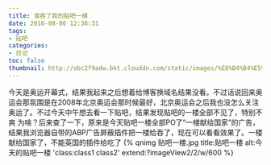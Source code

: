 ```yaml
---
title: 谁吞了我的贴吧一楼
date: 2016-08-06 12:38:31
tags: 
- 贴吧
categories:
- 日记
toc: false
thumbnail: http://obc2f9adw.bkt.clouddn.com/static/images/%E8%B4%B4%E5%90%A7%E4%B8%80%E6%A5%BC.jpg
---
```

今天是奥运开幕式，结果我起来之后想着给博客换域名结果没看。不过话说回来奥运会那氛围是在2008年北京奥运会那时候最好，北京奥运会之后我也没怎么关注奥运了。不过今天中午想去看一下贴吧，结果发现贴吧的一楼全部不见了，特别不爽
为啥？后来查了一下，原来是今天贴吧一楼全部PO了“一楼献给国家”的广告，结果我浏览器自带的ABP广告屏蔽插件把一楼给吞了，现在可以看看效果了。一楼献给国家了，不能英国的插件给吃了
{% qnimg 贴吧一楼.jpg title:贴吧一楼 alt:今天的贴吧一楼 'class:class1 class2' extend:?imageView2/2/w/600 %}